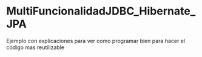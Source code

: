 # MultiFuncionalidadJDBC_Hibernate_JPA
Ejemplo con explicaciones para ver como programar bien para hacer el código mas reutilizable
